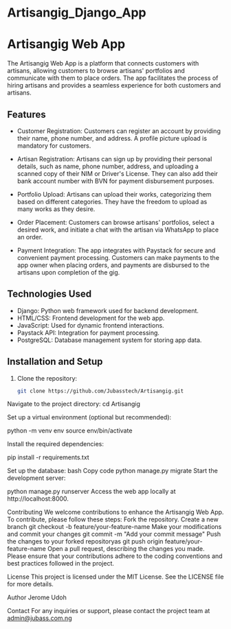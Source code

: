 # Artisangig_Django_App

# Artisangig Web App

The Artisangig Web App is a platform that connects customers with artisans, allowing customers to browse artisans' portfolios and communicate with them to place orders. The app facilitates the process of hiring artisans and provides a seamless experience for both customers and artisans.

## Features

- Customer Registration: Customers can register an account by providing their name, phone number, and address. A profile picture upload is mandatory for customers.

- Artisan Registration: Artisans can sign up by providing their personal details, such as name, phone number, address, and uploading a scanned copy of their NIM or Driver's License. They can also add their bank account number with BVN for payment disbursement purposes.

- Portfolio Upload: Artisans can upload their works, categorizing them based on different categories. They have the freedom to upload as many works as they desire.

- Order Placement: Customers can browse artisans' portfolios, select a desired work, and initiate a chat with the artisan via WhatsApp to place an order.

- Payment Integration: The app integrates with Paystack for secure and convenient payment processing. Customers can make payments to the app owner when placing orders, and payments are disbursed to the artisans upon completion of the gig.

## Technologies Used

- Django: Python web framework used for backend development.
- HTML/CSS: Frontend development for the web app.
- JavaScript: Used for dynamic frontend interactions.
- Paystack API: Integration for payment processing.
- PostgreSQL: Database management system for storing app data.

## Installation and Setup

1. Clone the repository:

   ```bash
   git clone https://github.com/Jubasstech/Artisangig.git

Navigate to the project directory:
cd Artisangig

Set up a virtual environment (optional but recommended):

python -m venv env
source env/bin/activate


Install the required dependencies:

pip install -r requirements.txt

Set up the database:
bash
Copy code
python manage.py migrate
Start the development server:


python manage.py runserver
Access the web app locally at http://localhost:8000.

Contributing
We welcome contributions to enhance the Artisangig Web App. To contribute, please follow these steps:
Fork the repository.
Create a new branch
git checkout -b feature/your-feature-name
Make your modifications and commit your changes
git commit -m "Add your commit message"
Push the changes to your forked repositoryas
git push origin feature/your-feature-name
Open a pull request, describing the changes you made.
Please ensure that your contributions adhere to the coding conventions and best practices followed in the project.

License
This project is licensed under the MIT License. See the LICENSE file for more details.

Author
Jerome Udoh

Contact
For any inquiries or support, please contact the project team at admin@jubass.com.ng
